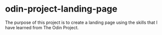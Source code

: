 # odin-project-landing-page
The purpose of this project is to create a landing page using the skills
that I have learned from The Odin Project.
